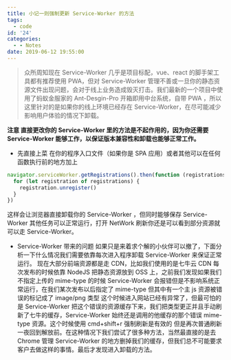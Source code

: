 ```yaml
---
title: 小记一则强制更新 Service-Worker 的方法
tags:
  - code
id: '24'
categories:
  - - Notes
date: 2019-06-12 19:55:00
---
```


> 众所周知现在 Service-Worker 几乎是项目标配，vue、react 的脚手架工具都有推荐使用 PWA，但对 Service-Worker 管理不善或一旦你的静态资源文件出现问题，会对于线上业务造成毁灭打击。我们最新的一个项目中使用了蚂蚁金服家的 Ant-Desgin-Pro 开箱即用中台系统，自带 PWA ，所以这里针对的是如果你的线上环境已经存在 Service-Worker，在尽可能减少影响用户体验的情况下卸载。

**注意 直接更改你的 Service-Worker 里的方法是不起作用的，因为你还需要 Service-Worker 能够工作，以保证版本兼容性和卸载也能够正常工作。**

- 先直接上菜
  在你的程序入口文件（如果你是 SPA 应用）或者其他可以在任何函数执行前的地方加上

```javascript
navigator.serviceWorker.getRegistrations().then(function (registrations) {
  for (let registration of registrations) {
    registration.unregister()
  }
})
```

这样会让浏览器直接卸载你的 Service-Worker ，但同时能够保存 Service-Worker 其他任务可以正常运行，打开 NetWork 刷新你还是可以看到部分资源就可以走 Service-Worker。

- Service-Worker 带来的问题
  如果只是来着求个解的小伙伴可以撤了，下面分析一下什么情况我们需要依靠每次进入程序卸载 Service-Worker 来保证正常运行。
  现在大部分前端资源都是走 CDN，比如我们使用的是七牛云 CDN 每次发布的时候依靠 NodeJS 把静态资源放到 OSS 上，之前我们发现如果我们不指定上传的 mime-type 的时候 Service-Worker 会报错但是不影响系统正常运行，在我们某次发布以后指定了 mime-type 但其中有一个主 js 资源被错误的标记成了 image/png 类型 这个时候进入网站已经有异常了，但最可怕的是 Service-Worker 把这个错误的资源缓存下来，我们把类型更正并且手动刷新了七牛的缓存，Service-Worker 始终还是调用的他缓存的那个错误 mime-type 资源。这个时候使用 cmd+shift+r 强制刷新是有效的 但是再次普通刷新一夜回到解放前。在这种情况下我们尝试了很多种方法，当然最直接的是去 Chrome 管理 Service-Worker 的地方删掉我们的缓存，但我们总不可能要求客户去做这样的事情。最后才发现进入卸载的方法。
